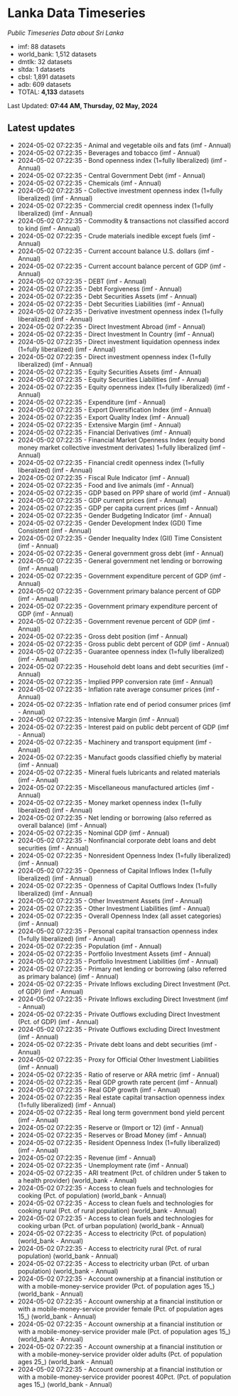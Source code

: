 # Lanka Data Timeseries
*Public Timeseries Data about Sri Lanka*

* imf: 88 datasets
* world_bank: 1,512 datasets
* dmtlk: 32 datasets
* sltda: 1 datasets
* cbsl: 1,891 datasets
* adb: 609 datasets
* TOTAL: **4,133** datasets

Last Updated: **07:44 AM, Thursday, 02 May, 2024**

## Latest updates

* 2024-05-02 07:22:35 - Animal and vegetable oils and fats (imf - Annual)
* 2024-05-02 07:22:35 - Beverages and tobacco (imf - Annual)
* 2024-05-02 07:22:35 - Bond openness index (1=fully liberalized) (imf - Annual)
* 2024-05-02 07:22:35 - Central Government Debt (imf - Annual)
* 2024-05-02 07:22:35 - Chemicals (imf - Annual)
* 2024-05-02 07:22:35 - Collective investment openness index (1=fully liberalized) (imf - Annual)
* 2024-05-02 07:22:35 - Commercial credit openness index (1=fully liberalized) (imf - Annual)
* 2024-05-02 07:22:35 - Commodity & transactions not classified accord to kind (imf - Annual)
* 2024-05-02 07:22:35 - Crude materials inedible except fuels (imf - Annual)
* 2024-05-02 07:22:35 - Current account balance U.S. dollars (imf - Annual)
* 2024-05-02 07:22:35 - Current account balance percent of GDP (imf - Annual)
* 2024-05-02 07:22:35 - DEBT (imf - Annual)
* 2024-05-02 07:22:35 - Debt Forgiveness (imf - Annual)
* 2024-05-02 07:22:35 - Debt Securities Assets (imf - Annual)
* 2024-05-02 07:22:35 - Debt Securities Liabilities (imf - Annual)
* 2024-05-02 07:22:35 - Derivative investment openness index (1=fully liberalized) (imf - Annual)
* 2024-05-02 07:22:35 - Direct Investment Abroad (imf - Annual)
* 2024-05-02 07:22:35 - Direct Investment In Country (imf - Annual)
* 2024-05-02 07:22:35 - Direct investment liquidation openness index (1=fully liberalized) (imf - Annual)
* 2024-05-02 07:22:35 - Direct investment openness index (1=fully liberalized) (imf - Annual)
* 2024-05-02 07:22:35 - Equity Securities Assets (imf - Annual)
* 2024-05-02 07:22:35 - Equity Securities Liabilities (imf - Annual)
* 2024-05-02 07:22:35 - Equity openness index (1=fully liberalized) (imf - Annual)
* 2024-05-02 07:22:35 - Expenditure (imf - Annual)
* 2024-05-02 07:22:35 - Export Diversification Index (imf - Annual)
* 2024-05-02 07:22:35 - Export Quality Index (imf - Annual)
* 2024-05-02 07:22:35 - Extensive Margin (imf - Annual)
* 2024-05-02 07:22:35 - Financial Derivatives (imf - Annual)
* 2024-05-02 07:22:35 - Financial Market Openness Index (equity bond money market collective investment derivates) 1=fully liberalized (imf - Annual)
* 2024-05-02 07:22:35 - Financial credit openness index (1=fully liberalized) (imf - Annual)
* 2024-05-02 07:22:35 - Fiscal Rule Indicator (imf - Annual)
* 2024-05-02 07:22:35 - Food and live animals (imf - Annual)
* 2024-05-02 07:22:35 - GDP based on PPP share of world (imf - Annual)
* 2024-05-02 07:22:35 - GDP current prices (imf - Annual)
* 2024-05-02 07:22:35 - GDP per capita current prices (imf - Annual)
* 2024-05-02 07:22:35 - Gender Budgeting Indicator (imf - Annual)
* 2024-05-02 07:22:35 - Gender Development Index (GDI) Time Consistent (imf - Annual)
* 2024-05-02 07:22:35 - Gender Inequality Index (GII) Time Consistent (imf - Annual)
* 2024-05-02 07:22:35 - General government gross debt (imf - Annual)
* 2024-05-02 07:22:35 - General government net lending or borrowing (imf - Annual)
* 2024-05-02 07:22:35 - Government expenditure percent of GDP (imf - Annual)
* 2024-05-02 07:22:35 - Government primary balance percent of GDP (imf - Annual)
* 2024-05-02 07:22:35 - Government primary expenditure percent of GDP (imf - Annual)
* 2024-05-02 07:22:35 - Government revenue percent of GDP (imf - Annual)
* 2024-05-02 07:22:35 - Gross debt position (imf - Annual)
* 2024-05-02 07:22:35 - Gross public debt percent of GDP (imf - Annual)
* 2024-05-02 07:22:35 - Guarantee openness index (1=fully liberalized) (imf - Annual)
* 2024-05-02 07:22:35 - Household debt loans and debt securities (imf - Annual)
* 2024-05-02 07:22:35 - Implied PPP conversion rate (imf - Annual)
* 2024-05-02 07:22:35 - Inflation rate average consumer prices (imf - Annual)
* 2024-05-02 07:22:35 - Inflation rate end of period consumer prices (imf - Annual)
* 2024-05-02 07:22:35 - Intensive Margin (imf - Annual)
* 2024-05-02 07:22:35 - Interest paid on public debt percent of GDP (imf - Annual)
* 2024-05-02 07:22:35 - Machinery and transport equipment (imf - Annual)
* 2024-05-02 07:22:35 - Manufact goods classified chiefly by material (imf - Annual)
* 2024-05-02 07:22:35 - Mineral fuels lubricants and related materials (imf - Annual)
* 2024-05-02 07:22:35 - Miscellaneous manufactured articles (imf - Annual)
* 2024-05-02 07:22:35 - Money market openness index (1=fully liberalized) (imf - Annual)
* 2024-05-02 07:22:35 - Net lending or borrowing (also referred as overall balance) (imf - Annual)
* 2024-05-02 07:22:35 - Nominal GDP (imf - Annual)
* 2024-05-02 07:22:35 - Nonfinancial corporate debt loans and debt securities (imf - Annual)
* 2024-05-02 07:22:35 - Nonresident Openness Index (1=fully liberalized) (imf - Annual)
* 2024-05-02 07:22:35 - Openness of Capital Inflows Index (1=fully liberalized) (imf - Annual)
* 2024-05-02 07:22:35 - Openness of Capital Outflows Index (1=fully liberalized) (imf - Annual)
* 2024-05-02 07:22:35 - Other Investment Assets (imf - Annual)
* 2024-05-02 07:22:35 - Other Investment Liabilities (imf - Annual)
* 2024-05-02 07:22:35 - Overall Openness Index (all asset categories) (imf - Annual)
* 2024-05-02 07:22:35 - Personal capital transaction openness index (1=fully liberalized) (imf - Annual)
* 2024-05-02 07:22:35 - Population (imf - Annual)
* 2024-05-02 07:22:35 - Portfolio Investment Assets (imf - Annual)
* 2024-05-02 07:22:35 - Portfolio Investment Liabilities (imf - Annual)
* 2024-05-02 07:22:35 - Primary net lending or borrowing (also referred as primary balance) (imf - Annual)
* 2024-05-02 07:22:35 - Private Inflows excluding Direct Investment (Pct. of GDP) (imf - Annual)
* 2024-05-02 07:22:35 - Private Inflows excluding Direct Investment (imf - Annual)
* 2024-05-02 07:22:35 - Private Outflows excluding Direct Investment (Pct. of GDP) (imf - Annual)
* 2024-05-02 07:22:35 - Private Outflows excluding Direct Investment (imf - Annual)
* 2024-05-02 07:22:35 - Private debt loans and debt securities (imf - Annual)
* 2024-05-02 07:22:35 - Proxy for Official Other Investment Liabilities (imf - Annual)
* 2024-05-02 07:22:35 - Ratio of reserve or ARA metric (imf - Annual)
* 2024-05-02 07:22:35 - Real GDP growth rate percent (imf - Annual)
* 2024-05-02 07:22:35 - Real GDP growth (imf - Annual)
* 2024-05-02 07:22:35 - Real estate capital transaction openness index (1=fully liberalized) (imf - Annual)
* 2024-05-02 07:22:35 - Real long term government bond yield percent (imf - Annual)
* 2024-05-02 07:22:35 - Reserve or (Import or 12) (imf - Annual)
* 2024-05-02 07:22:35 - Reserves or Broad Money (imf - Annual)
* 2024-05-02 07:22:35 - Resident Openness Index (1=fully liberalized) (imf - Annual)
* 2024-05-02 07:22:35 - Revenue (imf - Annual)
* 2024-05-02 07:22:35 - Unemployment rate (imf - Annual)
* 2024-05-02 07:22:35 - ARI treatment (Pct. of children under 5 taken to a health provider) (world_bank - Annual)
* 2024-05-02 07:22:35 - Access to clean fuels and technologies for cooking (Pct. of population) (world_bank - Annual)
* 2024-05-02 07:22:35 - Access to clean fuels and technologies for cooking rural (Pct. of rural population) (world_bank - Annual)
* 2024-05-02 07:22:35 - Access to clean fuels and technologies for cooking urban (Pct. of urban population) (world_bank - Annual)
* 2024-05-02 07:22:35 - Access to electricity (Pct. of population) (world_bank - Annual)
* 2024-05-02 07:22:35 - Access to electricity rural (Pct. of rural population) (world_bank - Annual)
* 2024-05-02 07:22:35 - Access to electricity urban (Pct. of urban population) (world_bank - Annual)
* 2024-05-02 07:22:35 - Account ownership at a financial institution or with a mobile-money-service provider (Pct. of population ages 15_) (world_bank - Annual)
* 2024-05-02 07:22:35 - Account ownership at a financial institution or with a mobile-money-service provider female (Pct. of population ages 15_) (world_bank - Annual)
* 2024-05-02 07:22:35 - Account ownership at a financial institution or with a mobile-money-service provider male (Pct. of population ages 15_) (world_bank - Annual)
* 2024-05-02 07:22:35 - Account ownership at a financial institution or with a mobile-money-service provider older adults (Pct. of population ages 25_) (world_bank - Annual)
* 2024-05-02 07:22:35 - Account ownership at a financial institution or with a mobile-money-service provider poorest 40Pct. (Pct. of population ages 15_) (world_bank - Annual)